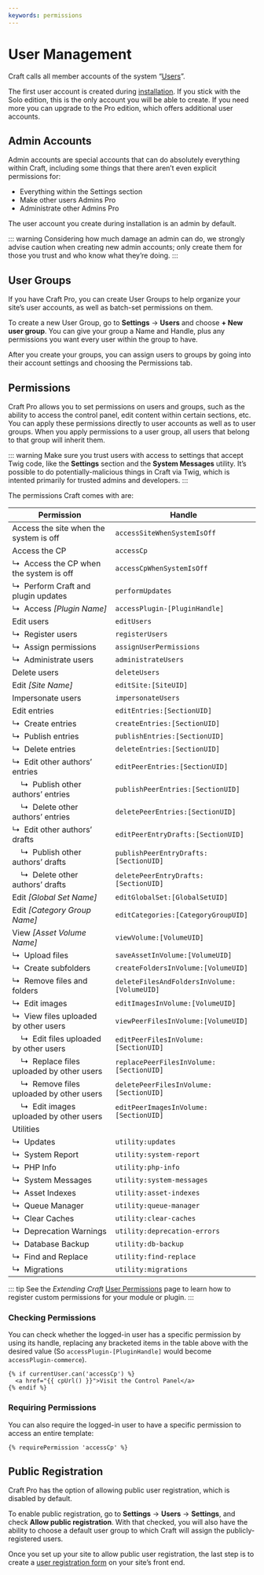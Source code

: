 ```yaml
---
keywords: permissions
---
```

# User Management

Craft calls all member accounts of the system “[Users](users.md)”.

The first user account is created during [installation](installation.md). If you stick with the Solo edition, this is the only account you will be able to create. If you need more you can upgrade to the Pro edition, which offers additional user accounts.

## Admin Accounts

Admin accounts are special accounts that can do absolutely everything within Craft, including some things that there aren’t even explicit permissions for:

- Everything within the Settings section
- Make other users Admins <badge type="edition" vertical="middle" title="Craft Pro only">Pro</badge>
- Administrate other Admins <badge type="edition" vertical="middle" title="Craft Pro only">Pro</badge>

The user account you create during installation is an admin by default.

::: warning
Considering how much damage an admin can do, we strongly advise caution when creating new admin accounts; only create them for those you trust and who know what they’re doing.
:::

## User Groups

If you have Craft Pro, you can create User Groups to help organize your site’s user accounts, as well as batch-set permissions on them.

To create a new User Group, go to **Settings** → **Users** and choose **+ New user group**. You can give your group a Name and Handle, plus any permissions you want every user within the group to have.

After you create your groups, you can assign users to groups by going into their account settings and choosing the Permissions tab.

## Permissions

Craft Pro allows you to set permissions on users and groups, such as the ability to access the control panel, edit content within certain sections, etc. You can apply these permissions directly to user accounts as well as to user groups. When you apply permissions to a user group, all users that belong to that group will inherit them.

::: warning
Make sure you trust users with access to settings that accept Twig code, like the **Settings** section and the **System Messages** utility. It’s possible to do potentially-malicious things in Craft via Twig, which is intented primarily for trusted admins and developers.
:::

The permissions Craft comes with are:

| Permission | Handle
| ---------- | ------
| Access the site when the system is off | `accessSiteWhenSystemIsOff`
| Access the CP | `accessCp`
| ↳&nbsp; Access the CP when the system is off | `accessCpWhenSystemIsOff`
| ↳&nbsp; Perform Craft and plugin updates | `performUpdates`
| ↳&nbsp; Access _[Plugin Name]_ | `accessPlugin-[PluginHandle]`
| Edit users | `editUsers`
| ↳&nbsp; Register users | `registerUsers`
| ↳&nbsp; Assign permissions | `assignUserPermissions`
| ↳&nbsp; Administrate users | `administrateUsers`
| Delete users | `deleteUsers`
| Edit _[Site Name]_ | `editSite:[SiteUID]`
| Impersonate users | `impersonateUsers`
| Edit entries | `editEntries:[SectionUID]`
| ↳&nbsp; Create entries | `createEntries:[SectionUID]`
| ↳&nbsp; Publish entries | `publishEntries:[SectionUID]`
| ↳&nbsp; Delete entries | `deleteEntries:[SectionUID]`
| ↳&nbsp; Edit other authors’ entries | `editPeerEntries:[SectionUID]`
| &nbsp;&nbsp;&nbsp; ↳&nbsp; Publish other authors’ entries | `publishPeerEntries:[SectionUID]`
| &nbsp;&nbsp;&nbsp; ↳&nbsp; Delete other authors’ entries | `deletePeerEntries:[SectionUID]`
| ↳&nbsp; Edit other authors’ drafts | `editPeerEntryDrafts:[SectionUID]`
| &nbsp;&nbsp;&nbsp; ↳&nbsp; Publish other authors’ drafts | `publishPeerEntryDrafts:[SectionUID]`
| &nbsp;&nbsp;&nbsp; ↳&nbsp; Delete other authors’ drafts | `deletePeerEntryDrafts:[SectionUID]`
| Edit _[Global Set Name]_ | `editGlobalSet:[GlobalSetUID]`
| Edit _[Category Group Name]_ | `editCategories:[CategoryGroupUID]`
| View _[Asset Volume Name]_ | `viewVolume:[VolumeUID]`
| ↳&nbsp; Upload files | `saveAssetInVolume:[VolumeUID]`
| ↳&nbsp; Create subfolders | `createFoldersInVolume:[VolumeUID]`
| ↳&nbsp; Remove files and folders | `deleteFilesAndFoldersInVolume:[VolumeUID]`
| ↳&nbsp; Edit images | `editImagesInVolume:[VolumeUID]`
| ↳&nbsp; View files uploaded by other users | `viewPeerFilesInVolume:[VolumeUID]`
| &nbsp;&nbsp;&nbsp; ↳&nbsp; Edit files uploaded by other users | `editPeerFilesInVolume:[SectionUID]`
| &nbsp;&nbsp;&nbsp; ↳&nbsp; Replace files uploaded by other users | `replacePeerFilesInVolume:[SectionUID]`
| &nbsp;&nbsp;&nbsp; ↳&nbsp; Remove files uploaded by other users | `deletePeerFilesInVolume:[SectionUID]`
| &nbsp;&nbsp;&nbsp; ↳&nbsp; Edit images uploaded by other users | `editPeerImagesInVolume:[SectionUID]`
| Utilities |
| ↳&nbsp; Updates | `utility:updates`
| ↳&nbsp; System Report | `utility:system-report`
| ↳&nbsp; PHP Info | `utility:php-info`
| ↳&nbsp; System Messages | `utility:system-messages`
| ↳&nbsp; Asset Indexes | `utility:asset-indexes`
| ↳&nbsp; Queue Manager | `utility:queue-manager`
| ↳&nbsp; Clear Caches | `utility:clear-caches`
| ↳&nbsp; Deprecation Warnings | `utility:deprecation-errors`
| ↳&nbsp; Database Backup | `utility:db-backup`
| ↳&nbsp; Find and Replace | `utility:find-replace`
| ↳&nbsp; Migrations | `utility:migrations`

::: tip
See the _Extending Craft_ [User Permissions](extend/user-permissions.md) page to learn how to register custom permissions for your module or plugin.
:::

### Checking Permissions

You can check whether the logged-in user has a specific permission by using its handle, replacing any bracketed items in the table above with the desired value (So `accessPlugin-[PluginHandle]` would become `accessPlugin-commerce`).

```twig
{% if currentUser.can('accessCp') %}
  <a href="{{ cpUrl() }}">Visit the Control Panel</a>
{% endif %}
```

### Requiring Permissions

You can also require the logged-in user to have a specific permission to access an entire template:

```twig
{% requirePermission 'accessCp' %}
```

## Public Registration

Craft Pro has the option of allowing public user registration, which is disabled by default.

To enable public registration, go to **Settings** → **Users** → **Settings**, and check **Allow public registration**. With that checked, you will also have the ability to choose a default user group to which Craft will assign the publicly-registered users.

Once you set up your site to allow public user registration, the last step is to create a [user registration form](https://craftcms.com/knowledge-base/front-end-user-accounts#registration-form) on your site’s front end.
